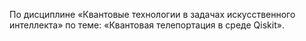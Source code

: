 По  дисциплине «Квантовые технологии в задачах искусственного интеллекта»  по теме: «Квантовая телепортация в среде Qiskit».
